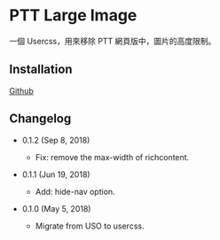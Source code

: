 PTT Large Image
===============

一個 Usercss，用來移除 PTT 網頁版中，圖片的高度限制。

Installation
------------

[Github](https://github.com/eight04/ptt-large-image/raw/master/ptt-large-image.user.css)

Changelog
---------

* 0.1.2 (Sep 8, 2018)

  - Fix: remove the max-width of richcontent.

* 0.1.1 (Jun 19, 2018)

  - Add: hide-nav option.

* 0.1.0 (May 5, 2018)

  - Migrate from USO to usercss.
  